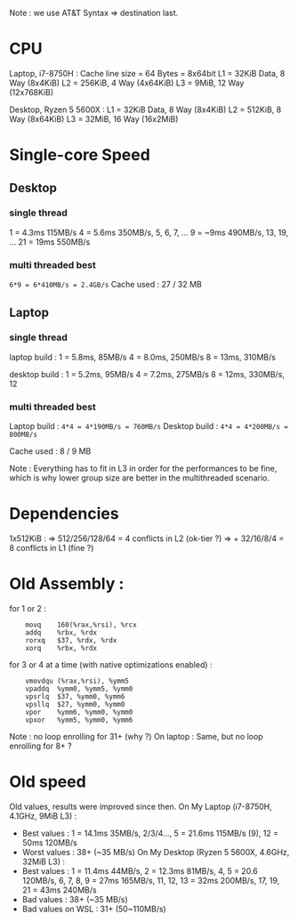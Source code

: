Note : we use AT&T Syntax => destination last.

# CPU
Laptop, i7-8750H :
Cache line size = 64 Bytes = 8x64bit
L1 = 32KiB Data, 8 Way (8x4KiB)
L2 = 256KiB, 4 Way (4x64KiB)
L3 = 9MiB, 12 Way (12x768KiB)

Desktop, Ryzen 5 5600X :
L1 = 32KiB Data, 8 Way (8x4KiB)
L2 = 512KiB, 8 Way (8x64KiB)
L3 = 32MiB, 16 Way (16x2MiB)

# Single-core Speed
## Desktop
### single thread
1 = 4.3ms 115MB/s
4 = 5.6ms 350MB/s, 5, 6, 7, ...
9 =  ~9ms 490MB/s, 13, 19, ...
21 = 19ms 550MB/s

### multi threaded best
`6*9 = 6*410MB/s = 2.4GB/s`
Cache used : 27 / 32 MB

## Laptop
### single thread
laptop build :
1 = 5.8ms, 85MB/s
4 = 8.0ms, 250MB/s
8 =  13ms, 310MB/s

desktop build :
1 = 5.2ms, 95MB/s
4 = 7.2ms, 275MB/s
8 =  12ms, 330MB/s, 12

### multi threaded best
Laptop build : `4*4 = 4*190MB/s = 760MB/s`
Desktop build : `4*4 = 4*200MB/s = 800MB/s`

Cache used : 8 / 9 MB

Note : Everything has to fit in L3 in order for the performances to be fine, which is why lower group size are better in the multithreaded scenario.

# Dependencies
1x512KiB :
=> 512/256/128/64 = 4 conflicts in L2 (ok-tier ?)
=> + 32/16/8/4 = 8 conflicts in L1 (fine ?)

# Old Assembly :

for 1 or 2 :
```
	movq	160(%rax,%rsi), %rcx
	addq	%rbx, %rdx
	rorxq	$37, %rdx, %rdx
	xorq	%rbx, %rdx
```

for 3 or 4 at a time (with native optimizations enabled) :
```
	vmovdqu	(%rax,%rsi), %ymm5
    vpaddq	%ymm0, %ymm5, %ymm0
	vpsrlq	$37, %ymm0, %ymm6
	vpsllq	$27, %ymm0, %ymm0
	vpor	%ymm6, %ymm0, %ymm0
	vpxor	%ymm5, %ymm0, %ymm6
```

Note : no loop enrolling for 31+ (why ?)
On laptop : Same, but no loop enrolling for 8+ ?

# Old speed

Old values, results were improved since then.
On My Laptop (i7-8750H, 4.1GHz, 9MiB L3) :
- Best values : 1 = 14.1ms 35MB/s, 2/3/4..., 5 = 21.6ms 115MB/s (9), 12 = 50ms 120MB/s
- Worst values : 38+ (~35 MB/s)
On My Desktop (Ryzen 5 5600X, 4.6GHz, 32MiB L3) :
- Best values : 1 = 11.4ms 44MB/s, 2 = 12.3ms 81MB/s, 4, 5 = 20.6 120MB/s, 6, 7, 8, 9 = 27ms 165MB/s, 11, 12, 13 = 32ms 200MB/s, 17, 19, 21 = 43ms 240MB/s
- Bad values : 38+ (~35 MB/s)
- Bad values on WSL : 31+ (50~110MB/s)
